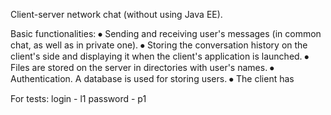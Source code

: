 Client-server network chat (without using Java EE).

Basic functionalities:
⦁	Sending and receiving user's messages (in common chat, as well as in private one).
⦁	Storing the conversation history on the client's side and displaying it when the client's application is launched.
⦁	Files are stored on the server in directories with user's names.
⦁	Authentication. A database is used for storing users.
⦁	The client has 

For tests: 
  login - l1 
  password - p1
